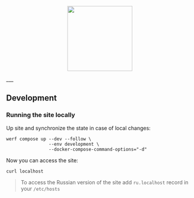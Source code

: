 <p align="center">
  <img src="https://raw.githubusercontent.com/werf/werf-guides/master/assets/images/werf-logo.svg?sanitize=true" style="max-height:100%;" height="175">
</p>
___

## Development

### Running the site locally

Up site and synchronize the state in case of local changes:

```shell
werf compose up --dev --follow \
                --env development \
                --docker-compose-command-options="-d"
```

Now you can access the site:
```shell
curl localhost
```

> To access the Russian version of the site add `ru.localhost` record in your `/etc/hosts`

